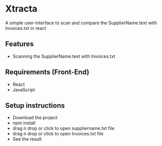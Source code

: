 # Xtracta
A simple user-interface to scan and compare the SupplierName.text with Invoices.txt in react


## Features

- Scanning the SupplierName.text with Invoices.txt

## Requirements (Front-End)

- React
- JavaScript

## Setup instructions
- Download the project 
- npm install
- drag n drop or click to open suppliername.txt file 
- drag n drop or click to open Invoices.txt file 
- See the result

